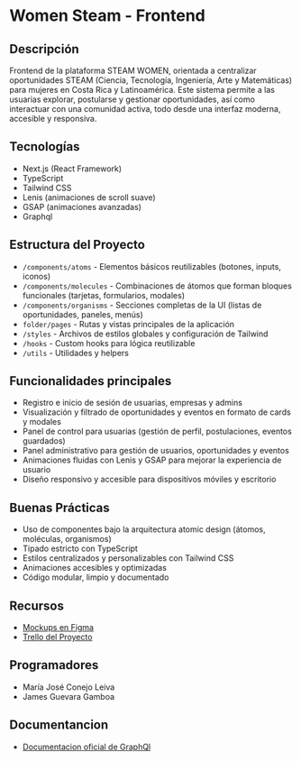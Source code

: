 # Women Steam - Frontend

## Descripción

Frontend de la plataforma STEAM WOMEN, orientada a centralizar oportunidades STEAM (Ciencia, Tecnología, Ingeniería, Arte y Matemáticas) para mujeres en Costa Rica y Latinoamérica. Este sistema permite a las usuarias explorar, postularse y gestionar oportunidades, así como interactuar con una comunidad activa, todo desde una interfaz moderna, accesible y responsiva.

## Tecnologías

- Next.js (React Framework)
- TypeScript
- Tailwind CSS
- Lenis (animaciones de scroll suave)
- GSAP (animaciones avanzadas)
- Graphql

## Estructura del Proyecto

- `/components/atoms` - Elementos básicos reutilizables (botones, inputs, iconos)
- `/components/molecules` - Combinaciones de átomos que forman bloques funcionales (tarjetas, formularios, modales)
- `/components/organisms` - Secciones completas de la UI (listas de oportunidades, paneles, menús)
- `folder/pages` - Rutas y vistas principales de la aplicación
- `/styles` - Archivos de estilos globales y configuración de Tailwind
- `/hooks` - Custom hooks para lógica reutilizable
- `/utils` - Utilidades y helpers

## Funcionalidades principales

- Registro e inicio de sesión de usuarias, empresas y admins
- Visualización y filtrado de oportunidades y eventos en formato de cards y modales
- Panel de control para usuarias (gestión de perfil, postulaciones, eventos guardados)
- Panel administrativo para gestión de usuarios, oportunidades y eventos
- Animaciones fluidas con Lenis y GSAP para mejorar la experiencia de usuario
- Diseño responsivo y accesible para dispositivos móviles y escritorio

## Buenas Prácticas

- Uso de componentes bajo la arquitectura atomic design (átomos, moléculas, organismos)
- Tipado estricto con TypeScript
- Estilos centralizados y personalizables con Tailwind CSS
- Animaciones accesibles y optimizadas
- Código modular, limpio y documentado

## Recursos

- [Mockups en Figma](https://www.figma.com/design/GpxMo2D6wu3UDnxxXs9pag/STEAM-Latinas?node-id=3103-2&t=rtU2YNOe33DE830U-1)
- [Trello del Proyecto](https://trello.com/invite/b/6824127094715516ec529748/ATTIb17191b10c3ffba4396ed55d5205240bB26BB48A/steamwomen)

## Programadores

- María José Conejo Leiva
- James Guevara Gamboa

## Documentancion

- [Documentacion oficial de GraphQl](https://graphql.org/learn/)
